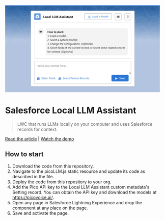 ![Salesforce Local LLM Assistant](/preview.png)

# Salesforce Local LLM Assistant

> LWC that runs LLMs locally on your computer and uses Salesforce records for context.

[Read the article](https://akutishevsky.medium.com/i-developed-a-local-salesforce-llm-assistant-that-runs-on-your-computer-d29b6b89517e) | [Watch the demo](https://www.youtube.com/watch?v=QKkRJ8RAlnE)

## How to start

1. Download the code from this repository.
2. Navigate to the picoLLM.js static resource and update its code as described in the file.
3. Deploy the code from this repository to your org.
4. Add the Pico API key to the Local LLM Assistant custom metadata's Setting record. You can obtain the API key and download the models at https://picovoice.ai/.
5. Open any page in Salesforce Lightning Experience and drop the component at any place on the page.
6. Save and activate the page.
